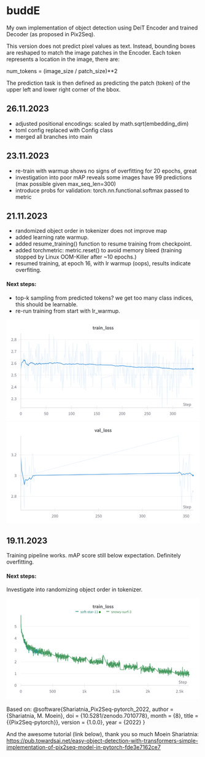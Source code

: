 # buddE
My own implementation of object detection using DeiT Encoder and trained Decoder (as proposed in Pix2Seq).

This version does not predict pixel values as text. Instead, bounding boxes are reshaped to match the image patches in the Encoder. Each token represents a location in the image, there are:

num_tokens = (image_size / patch_size)**2

The prediction task is then defined as predicting the patch (token) of the upper left and lower right corner of the bbox.

## 26.11.2023
- adjusted positional encodings: scaled by math.sqrt(embedding_dim)
- toml config replaced with Config class
- merged all branches into main


## 23.11.2023
- re-train with warmup shows no signs of overfitting for 20 epochs, great
- investigation into poor mAP reveals some images have 99 predictions (max possible given max_seq_len=300)
- introduce probs for validation: torch.nn.functional.softmax passed to metric


## 21.11.2023 
- randomized object order in tokenizer does not improve map
- added learning rate warmup.
- added resume_training() function to resume training from checkpoint.
- added torchmetric: metric.reset() to avoid memory bleed (training stopped by Linux OOM-Killer after ~10 epochs.)
- resumed training, at epoch 16, with lr warmup (oops), results indicate overfiting.

#### Next steps:
- top-k sampling from predicted tokens? we get too many class indices, this should be learnable.
- re-run training from start with lr_warmup.

<img src="./train_loss_after_resume_with_warmup_lr.png" alt="Train loss after resumed training (with lr warmup), epochs 16-25." title="Train loss after resumed training (with lr warmup), epochs 16-25.">
<img src="./val_loss_after_resume_wi_warmup_lr.png" alt="Val loss after resumed training (with lr warmup), epochs 16-25" title="Val loss after resumed training (with lr warmup), epochs 16-25">


## 19.11.2023
Training pipeline works. mAP score still below expectation. Definitely overfitting.

#### Next steps: 
Investigate into randomizing object order in tokenizer. 


<img src="./wb_train_loss.png" alt="Alt text" title="First train run.">

Based on: 
@software{Shariatnia_Pix2Seq-pytorch_2022,
author = {Shariatnia, M. Moein},
doi = {10.5281/zenodo.7010778},
month = {8},
title = {{Pix2Seq-pytorch}},
version = {1.0.0},
year = {2022}
}

And the awesome tutorial (link below), thank you so much Moein Shariatnia:
https://pub.towardsai.net/easy-object-detection-with-transformers-simple-implementation-of-pix2seq-model-in-pytorch-fde3e7162ce7